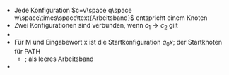 - Jede Konfiguration $c=v\space q\space w\space\times\space\text{Arbeitsband}$ entspricht einem Knoten
- Zwei Konfigurationen sind verbunden, wenn $c_1\rightarrow c_2$ gilt
-
- Für M und Eingabewort x ist die Startkonfiguration $q_0x;$ der Startknoten für PATH
	- ; als leeres Arbeitsband
-